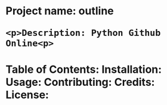 <h1>
  <p>Project name: outline
    <body>
    
    <p>Description: Python Github Online<p>
 <h1>
   Table of Contents:
  Installation:
  Usage:
  Contributing:
  Credits:
  License:
<body>
